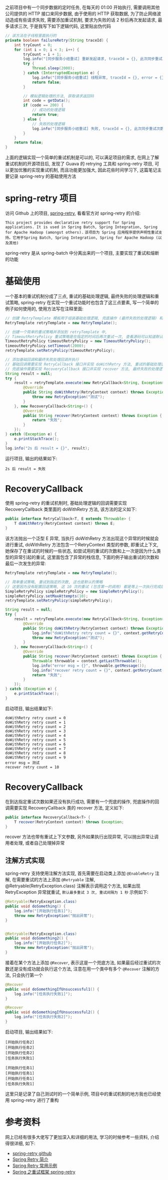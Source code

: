 之前项目中有一个同步数据的定时任务, 在每天的 01:00 开始执行, 需要调用其他公司提供的 HTTP 接口来同步数据, 由于使用的 HTTP 获取数据, 为了防止网络波动造成有些请求失败, 需要添加重试机制, 要求为失败的话 2 秒后再次发起请求, 最多请求三次, 于是我写下如下逻辑代码, 这里贴出伪代码

```java
// 该方法在子线程里面执行的
private boolean failureRetry(String traceId) {
    int tryCount = 0;
    for (int i = 0; i < 3; i++) {
        tryCount = i + 1;
        log.info("[同步服务小结重试] 重新发起请求, traceId = {}, 此次同步重试次数 = {}", traceId, tryCount);
        try {
            Thread.sleep(2000);
        } catch (InterruptedException e) {
            log.info("[同步服务小结重试] 线程异常, traceId = {}, error = {}", traceId, e);
            return false;
        }

        // 模拟逻辑处理的方法, 获取请求返回码
        int code = getData();
        if (code == 200) {
            // 成功的处理逻辑
            return true;
        } else {
            // 失败的处理逻辑
            log.info("[同步服务小结重试] 失败, traceId = {}, 此次同步重试次数 = {}", traceId, tryCount);
        }
    }
    return false;
}
```

<!-- more -->

上面的逻辑实现一个简单的重试机制是可以的, 可以满足项目的需求, 在网上了解重试机制的开源项目后, 发现了 Guava 的 retrying 工具和 spring-retry 项目, 可以更加优雅的实现重试机制, 而且功能更加强大, 因此花些时间学习下, 这篇笔记主要记录 spring-retry 的基础使用方法

# spring-retry 项目

访问 Github 上的项目, [spring-retry](https://github.com/spring-projects/spring-retry), 看看官方对 spring-retry 的介绍:

`This project provides declarative retry support for Spring applications. It is used in Spring Batch, Spring Integration, Spring for Apache Hadoop (amongst others).`
`该项目为 Spring 应用程序提供声明性重试支持。它用于Spring Batch, Spring Integration, Spring for Apache Hadoop (以及其他)`


spring-retry 是从 spring-batch 中分离出来的一个项目, 主要实现了重试和熔断的功能

# 基础使用

一个基本的重试机制分成了三点, 重试的基础处理逻辑, 最终失败的处理逻辑和重试策略, spring-retry 在实现一个重试功能时也包含了这三点要素, 写一个简单的例子如何使用的, 使用方法写在注释里面:

```java
// 创建 RetryTemplate 模板用于组装基础处理逻辑, 兜底操作 (最终失败的处理逻辑) 和重试策略并执行重试任务, RetryTemplate 实现了 RetryOperations 接口
RetryTemplate retryTemplate = new RetryTemplate();

// 创建一个简单的重试策略并添加到 retryTemplate 中, 
// TimeoutRetryPolicy 重试策略是在指定的时间后再次重试一次, 查看源码可以知道默认为 1 秒后, 里面还有有个 isAlive 方法在执行的时候可以判断是否已经超时过期
TimeoutRetryPolicy timeoutRetryPolicy = new TimeoutRetryPolicy();
timeoutRetryPolicy.setTimeout(2000);
retryTemplate.setRetryPolicy(timeoutRetryPolicy);

// 添加基础回调和最终失败处理回调并执行
// 基础回调需要实现 RetryCallback 接口并实现 doWithRetry 方法, 重试的基础处理逻辑在这个方法里面实现, 泛型 T, E 分别表示返回的数据类型和满足重试机制出现的异常类型, 不是此类型的异常不会重试
// 兜底操作需要实现 RecoveryCallback 接口并实现 recover 方法, 最终失败的处理逻辑在这个方法里面实现, 泛型 T 表示返回的数据类型, 一般和 RetryCallback 的保持一致
String result = null;
try {
    result = retryTemplate.execute(new RetryCallback<String, Exception>() {
        @Override
        public String doWithRetry(RetryContext context) throws Exception {
            throw new RetryException("测试");
        }
    }, new RecoveryCallback<String>() {
        @Override
        public String recover(RetryContext context) throws Exception {
            return "失败";
        }
    });
} catch (Exception e) {
    e.printStackTrace();
}
log.info("2s 后 result = {}", result);
```

运行项目, 输出的结果如下:

```text
2s 后 result = 失败
```

# RecoveryCallback

使用 spring-retry 的重试机制时, 基础处理逻辑的回调需要实现 RecoveryCallback 类里面的 doWithRetry 方法, 该方法的定义如下:

```java
public interface RetryCallback<T, E extends Throwable> {
	T doWithRetry(RetryContext context) throws E;
}
```

该方法抛出一个泛型 E 异常, 当执行 doWithRetry 方法出现这个异常的时候就会进行重试, doWithRetry 方法包含一个RetryContext 类型的参数, 即重试上下文, 她保存了在重试的时候的一些状态, 如尝试用的重试的次数和上一次是因为什么类型的异常引起的重试, 这里面包含了异常的栈信息, 下面的例子输出重试的次数和最后一次发生的异常:

```java
RetryTemplate retryTemplate = new RetryTemplate();

// 简单重试策略, 重试到指定的次数, 这也是默认的策略
// 这里因为没有配置回退策略, 这 10 次的重试 (包含第一的调用) 都是等上一次执行完成后就直接执行了
SimpleRetryPolicy simpleRetryPolicy = new SimpleRetryPolicy();
simpleRetryPolicy.setMaxAttempts(10);
retryTemplate.setRetryPolicy(simpleRetryPolicy);

String result = null;
try {
    result = retryTemplate.execute(new RetryCallback<String, Exception>() {
        @Override
        public String doWithRetry(RetryContext context) throws Exception {
            log.info("doWithRetry retry count = {}", context.getRetryCount());
            throw new RetryException("测试");
        }
    }, new RecoveryCallback<String>() {
        @Override
        public String recover(RetryContext context) throws Exception {
            Throwable throwable = context.getLastThrowable();
            log.info("error msg = {}", throwable.getMessage());
            log.info("recover retry count = {}", context.getRetryCount());
            return "失败";
        }
    });
} catch (Exception e) {
    e.printStackTrace();
}
```

启动项目, 输出结果如下:

```text
doWithRetry retry count = 0
doWithRetry retry count = 1
doWithRetry retry count = 2
doWithRetry retry count = 3
doWithRetry retry count = 4
doWithRetry retry count = 5
doWithRetry retry count = 6
doWithRetry retry count = 7
doWithRetry retry count = 8
doWithRetry retry count = 9
error msg = 测试
recover retry count = 10
```

# RecoveryCallback

在到达指定重试次数如果还没有执行成功, 需要有一个兜底的操作, 兜底操作的回调需要实现 RecoveryCallback 类的 recover 方法, 定义如下:

```java
public interface RecoveryCallback<T> {
	T recover(RetryContext context) throws Exception;
}
```

recover 方法也带有重试上下文参数, 另外如果执行出现异常, 可以抛出异常让调用者处理, 或者自己处理掉异常

## 注解方式实现

spring-retry 支持使用注解方法实现, 首先需要在启动类上添加 `@EnableRetry` 注解, 在需要重试的方法上添加 `@Retryable` 注解, @Retryable(RetryException.class) 注解表示调用这个方法, 如果出现 RetryException 异常就重试, `默认最多重试 3 次, 重试间隔为 1 秒` 示例如下:

```java
@Retryable(RetryException.class)
public void doSomething() {
    log.info("[开始执行任务1]");
    throw new RetryException("抛出异常");
}


@Retryable(RetryException.class)
public void doSomething2() {
    log.info("[开始执行任务2]");
    throw new RetryException("抛出异常");
}
```

接着在某个方法上添加 `@Recover`, 表示这是一个兜底方法, 如果最后经过重试的次数还是没有成功就会执行这个方法, 注意在用一个类中有多个 `@Recover` 注解的方法, 只会执行第一个

```java
@Recover
public void doSomethingIfUnsuccessful1() {
    log.info("[任务执行失败1]");
}

@Recover
public void doSomethingIfUnsuccessful2() {
    log.info("[任务执行失败2]");
}
```

启动项目, 输出结果如下:

```text
[开始执行任务2]
[开始执行任务2]
[开始执行任务2]
[任务执行失败1]
```

```text
[开始执行任务1]
[开始执行任务1]
[开始执行任务1]
[任务执行失败1]
```

这里只是记录了自己测试时的一个简单示例, 项目中的重试机制的地方我也已经使用 spring-retry 进行了重构

# 参考资料

网上已经有很多大佬写了更加深入和详细的用法, 学习的时候参考一些资料, 介绍得很详细, 如下:

* [spring-retry github](https://github.com/spring-projects/spring-retry)
* [Spring Retry 简介](http://iyiguo.net/blog/2016/01/17/spring-retry-simple-introduce/)
* [Spring Retry 常用示例](http://iyiguo.net/blog/2016/01/19/spring-retry-common-case/)
* [Spring 之重试框架 spring-retry](https://vther.github.io/spring-retry/)













